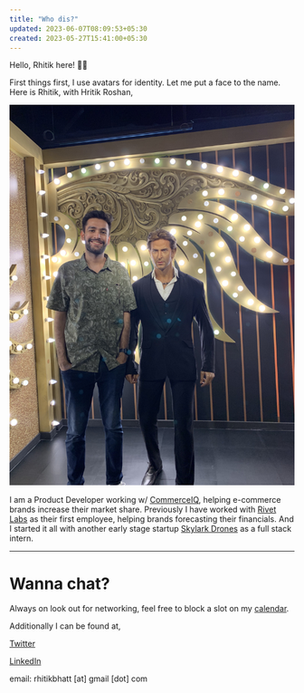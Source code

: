 ```yaml
---
title: "Who dis?"
updated: 2023-06-07T08:09:53+05:30
created: 2023-05-27T15:41:00+05:30
---
```



Hello, Rhitik here! 👋🏼

First things first, I use avatars for identity. Let me put a face to the name. Here is Rhitik, with Hritik Roshan,

<center>

![drawing|400](images/rhitik.jpg)

</center>


I am a Product Developer working w/ [CommerceIQ](https://commerceiq.ai/), helping e-commerce brands increase their market share. Previously I have worked with [Rivet Labs](https://rivetlabs.io/) as their first employee, helping brands forecasting their financials. And I started it all with another early stage startup [Skylark Drones](https://skylarkdrones.com/) as a full stack intern.

---

# Wanna chat?

Always on look out for networking, feel free to block a slot on my [calendar](https://calendly.com/rhitik/60min).

Additionally I can be found at,

[Twitter](https://twitter.com/lambainsaan)

[LinkedIn](https://www.linkedin.com/in/rhitik-bhatt/)

email: rhitikbhatt [at] gmail [dot] com
